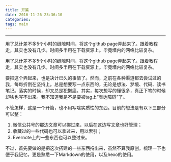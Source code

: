 ```yaml
---
title: 开篇
date: 2016-11-26 23:36:10
categories:
tags: main
---
```


---
用了总计差不多5个小时的缝隙时间，将这个github page弄起来了。跟着教程走，其实也没有几步。时间多半用在下载资源上。毕竟墙内的网络比较复杂。
<!-- more-->
用了总计差不多5个小时的缝隙时间，将这个github page弄起来了。跟着教程走，其实也没有几步。时间多半用在下载资源上。毕竟墙内的网络比较复杂。

要把这个弄起来，也是决计已久的事情了。然而，之前在各种渠道都去尝试过的我，每每折倒在坚持上。总是想要写一点东西的，无论是想法、梦境、代码、读书笔记。落实的时候，却又总是犯懒癌。其实，每次想写的懂很多，真正下笔的时候却啥也写不出来。我不知道我是不是要被tag上“表达障碍”了。

不管怎样，这是一个开篇，也不用写啥实质性的东西。目前的想法是有以下三部分可以整：  

1. 微信公共号的那边文章可以挪过来，以后在这边写文章也好管理；  
2. 收藏过的一些代码也可以拿过来，用以索引；
3. Evernote上的一些东西也可以整过来。

不过，首先要做的是把这次搭建的一些东西捋出来，虽然不算我原创。梳理一下也便于我记忆，更是熟悉一下Markdown的使用，以及hexo的使用。
